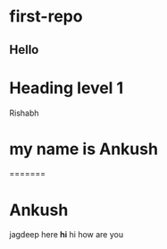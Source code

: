 # first-repo
## Hello
Heading level 1
==========
Rishabh
# my name is Ankush
=======
# Ankush
jagdeep here
**hi**
hi how are you

